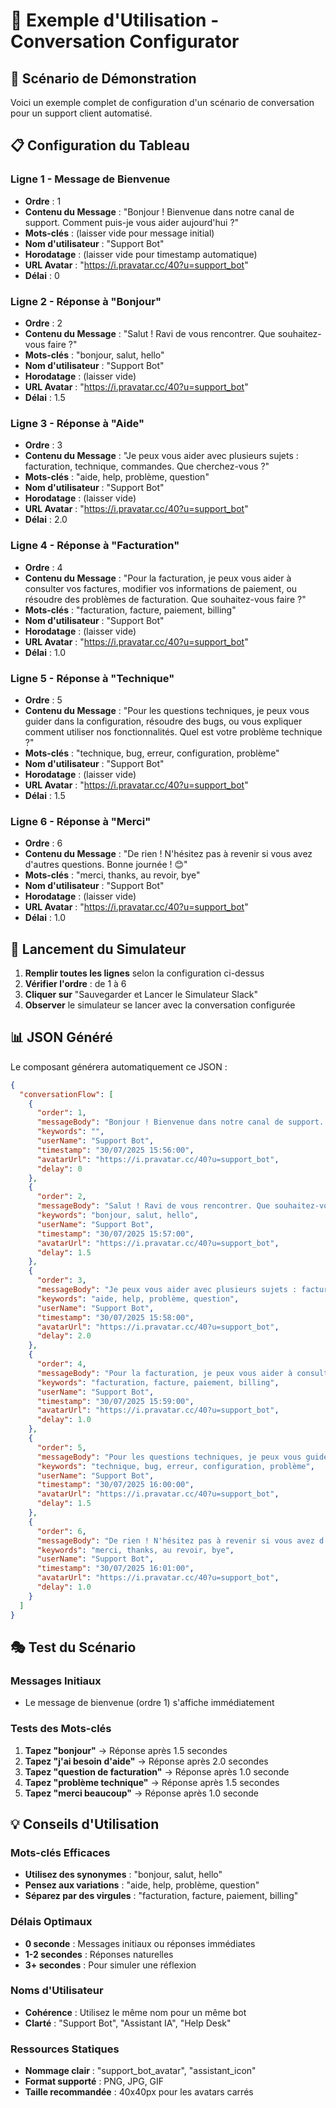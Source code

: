 # 📖 Exemple d'Utilisation - Conversation Configurator

## 🎯 Scénario de Démonstration

Voici un exemple complet de configuration d'un scénario de conversation pour un support client automatisé.

## 📋 Configuration du Tableau

### Ligne 1 - Message de Bienvenue
- **Ordre** : 1
- **Contenu du Message** : "Bonjour ! Bienvenue dans notre canal de support. Comment puis-je vous aider aujourd'hui ?"
- **Mots-clés** : (laisser vide pour message initial)
- **Nom d'utilisateur** : "Support Bot"
- **Horodatage** : (laisser vide pour timestamp automatique)
- **URL Avatar** : "https://i.pravatar.cc/40?u=support_bot"
- **Délai** : 0

### Ligne 2 - Réponse à "Bonjour"
- **Ordre** : 2
- **Contenu du Message** : "Salut ! Ravi de vous rencontrer. Que souhaitez-vous faire ?"
- **Mots-clés** : "bonjour, salut, hello"
- **Nom d'utilisateur** : "Support Bot"
- **Horodatage** : (laisser vide)
- **URL Avatar** : "https://i.pravatar.cc/40?u=support_bot"
- **Délai** : 1.5

### Ligne 3 - Réponse à "Aide"
- **Ordre** : 3
- **Contenu du Message** : "Je peux vous aider avec plusieurs sujets : facturation, technique, commandes. Que cherchez-vous ?"
- **Mots-clés** : "aide, help, problème, question"
- **Nom d'utilisateur** : "Support Bot"
- **Horodatage** : (laisser vide)
- **URL Avatar** : "https://i.pravatar.cc/40?u=support_bot"
- **Délai** : 2.0

### Ligne 4 - Réponse à "Facturation"
- **Ordre** : 4
- **Contenu du Message** : "Pour la facturation, je peux vous aider à consulter vos factures, modifier vos informations de paiement, ou résoudre des problèmes de facturation. Que souhaitez-vous faire ?"
- **Mots-clés** : "facturation, facture, paiement, billing"
- **Nom d'utilisateur** : "Support Bot"
- **Horodatage** : (laisser vide)
- **URL Avatar** : "https://i.pravatar.cc/40?u=support_bot"
- **Délai** : 1.0

### Ligne 5 - Réponse à "Technique"
- **Ordre** : 5
- **Contenu du Message** : "Pour les questions techniques, je peux vous guider dans la configuration, résoudre des bugs, ou vous expliquer comment utiliser nos fonctionnalités. Quel est votre problème technique ?"
- **Mots-clés** : "technique, bug, erreur, configuration, problème"
- **Nom d'utilisateur** : "Support Bot"
- **Horodatage** : (laisser vide)
- **URL Avatar** : "https://i.pravatar.cc/40?u=support_bot"
- **Délai** : 1.5

### Ligne 6 - Réponse à "Merci"
- **Ordre** : 6
- **Contenu du Message** : "De rien ! N'hésitez pas à revenir si vous avez d'autres questions. Bonne journée ! 😊"
- **Mots-clés** : "merci, thanks, au revoir, bye"
- **Nom d'utilisateur** : "Support Bot"
- **Horodatage** : (laisser vide)
- **URL Avatar** : "https://i.pravatar.cc/40?u=support_bot"
- **Délai** : 1.0

## 🚀 Lancement du Simulateur

1. **Remplir toutes les lignes** selon la configuration ci-dessus
2. **Vérifier l'ordre** : de 1 à 6
3. **Cliquer sur** "Sauvegarder et Lancer le Simulateur Slack"
4. **Observer** le simulateur se lancer avec la conversation configurée

## 📊 JSON Généré

Le composant générera automatiquement ce JSON :

```json
{
  "conversationFlow": [
    {
      "order": 1,
      "messageBody": "Bonjour ! Bienvenue dans notre canal de support. Comment puis-je vous aider aujourd'hui ?",
      "keywords": "",
      "userName": "Support Bot",
      "timestamp": "30/07/2025 15:56:00",
      "avatarUrl": "https://i.pravatar.cc/40?u=support_bot",
      "delay": 0
    },
    {
      "order": 2,
      "messageBody": "Salut ! Ravi de vous rencontrer. Que souhaitez-vous faire ?",
      "keywords": "bonjour, salut, hello",
      "userName": "Support Bot",
      "timestamp": "30/07/2025 15:57:00",
      "avatarUrl": "https://i.pravatar.cc/40?u=support_bot",
      "delay": 1.5
    },
    {
      "order": 3,
      "messageBody": "Je peux vous aider avec plusieurs sujets : facturation, technique, commandes. Que cherchez-vous ?",
      "keywords": "aide, help, problème, question",
      "userName": "Support Bot",
      "timestamp": "30/07/2025 15:58:00",
      "avatarUrl": "https://i.pravatar.cc/40?u=support_bot",
      "delay": 2.0
    },
    {
      "order": 4,
      "messageBody": "Pour la facturation, je peux vous aider à consulter vos factures, modifier vos informations de paiement, ou résoudre des problèmes de facturation. Que souhaitez-vous faire ?",
      "keywords": "facturation, facture, paiement, billing",
      "userName": "Support Bot",
      "timestamp": "30/07/2025 15:59:00",
      "avatarUrl": "https://i.pravatar.cc/40?u=support_bot",
      "delay": 1.0
    },
    {
      "order": 5,
      "messageBody": "Pour les questions techniques, je peux vous guider dans la configuration, résoudre des bugs, ou vous expliquer comment utiliser nos fonctionnalités. Quel est votre problème technique ?",
      "keywords": "technique, bug, erreur, configuration, problème",
      "userName": "Support Bot",
      "timestamp": "30/07/2025 16:00:00",
      "avatarUrl": "https://i.pravatar.cc/40?u=support_bot",
      "delay": 1.5
    },
    {
      "order": 6,
      "messageBody": "De rien ! N'hésitez pas à revenir si vous avez d'autres questions. Bonne journée ! 😊",
      "keywords": "merci, thanks, au revoir, bye",
      "userName": "Support Bot",
      "timestamp": "30/07/2025 16:01:00",
      "avatarUrl": "https://i.pravatar.cc/40?u=support_bot",
      "delay": 1.0
    }
  ]
}
```

## 🎭 Test du Scénario

### Messages Initiaux
- Le message de bienvenue (ordre 1) s'affiche immédiatement

### Tests des Mots-clés
1. **Tapez "bonjour"** → Réponse après 1.5 secondes
2. **Tapez "j'ai besoin d'aide"** → Réponse après 2.0 secondes
3. **Tapez "question de facturation"** → Réponse après 1.0 seconde
4. **Tapez "problème technique"** → Réponse après 1.5 secondes
5. **Tapez "merci beaucoup"** → Réponse après 1.0 seconde

## 💡 Conseils d'Utilisation

### Mots-clés Efficaces
- **Utilisez des synonymes** : "bonjour, salut, hello"
- **Pensez aux variations** : "aide, help, problème, question"
- **Séparez par des virgules** : "facturation, facture, paiement, billing"

### Délais Optimaux
- **0 seconde** : Messages initiaux ou réponses immédiates
- **1-2 secondes** : Réponses naturelles
- **3+ secondes** : Pour simuler une réflexion

### Noms d'Utilisateur
- **Cohérence** : Utilisez le même nom pour un même bot
- **Clarté** : "Support Bot", "Assistant IA", "Help Desk"

### Ressources Statiques
- **Nommage clair** : "support_bot_avatar", "assistant_icon"
- **Format supporté** : PNG, JPG, GIF
- **Taille recommandée** : 40x40px pour les avatars carrés
